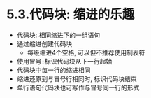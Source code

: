 # 5.3.代码块: 缩进的乐趣

- 代码块: 相同缩进下的一组语句
- 通过缩进创建代码块
    - 每级缩进4个空格, 可以但不推荐使用制表符
- 使用冒号`:`标识代码块从下一行起始
- 代码块中每一行的缩进相同
- 缩进还原到与冒号行相同时, 标识代码块结束
- 单行语句代码块也可写作与冒号同一行的形式

